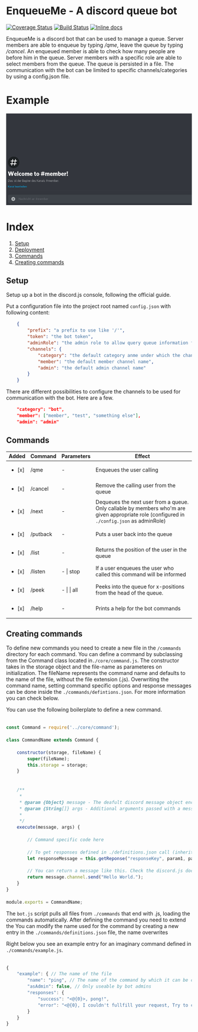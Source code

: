 
# EnqueueMe - A discord queue bot
[![Coverage Status](https://coveralls.io/repos/github/ExLeonem/enqueueMe/badge.svg?branch=master)](https://coveralls.io/github/ExLeonem/enqueueMe?branch=master)
[![Build Status](https://travis-ci.org/ExLeonem/enqueueMe.svg?branch=master)](https://travis-ci.org/ExLeonem/enqueueMe)
[![Inline docs](http://inch-ci.org/github/ExLeonem/enqueueMe.svg?branch=master)](http://inch-ci.org/github/ExLeonem/enqueueMe)



EnqueueMe is a discord bot that can be used to manage a queue. Server members are able to enqueue by typing */qme*, leave the queue by typing */cancel*. An enqueued member is able to check how many people are before him in the queue. Server members with a specific role are able to select members from the queue. The queue is persisted in a file. The communication with the bot can be limited to specific channels/categories by using a config.json file.


# Example

![command showcase](./assets/commandShowcase.gif)


# Index

1. [Setup](#Setup)
2. [Deployment](#Deployment)
3. [Commands](#Commands)
4. [Creating commands](#Creating-commands)



## Setup

Setup up a bot in the discord.js console, following the official guide.


Put a configuration file into the project root named `config.json` with following content:

```json
    {
        "prefix": "a prefix to use like '/'",
        "token": "the bot token",
        "adminRole": "the admin role to allow query queue information from the bot",
        "channels": {
            "category": "the default category anme under which the channels are listed, no category to allow communication on every channel.",
            "member": "the default member channel name",
            "admin": "the default admin channel name"
        }
    }
```

There are different possibilities to configure the channels to be used for communication with the bot. Here are a few.

```json
    "category": "bot",
    "member": ["member", "test", "something else"],
    "admin": "admin"
```

<!-- ## Ideas

- [ ] Adding [string similiary algorithm](https://itnext.io/string-similarity-the-basic-know-your-algorithms-guide-3de3d7346227) for suggestion of commands 
- [ ] Select a response randomly from a number of responses or generate response text via language model.
- [ ] Re-enter limit (Limit the time until a user is able to enqueue again to prevent spam)
- [ ] Additional commands that could be interesting
    - [ ] clear -> empty the complete queue
    - [ ] /config limit <number> -> limit the amount of people that can be queued
- [ ] Fork: Discord bot starter with script to create command stubs?

## TODO
    
- [ ] Check responses if under configured category but not on the right channel, bot seems to return the wrong respnose
- [ ] Ouput error message if config file non-existent
- [ ] use embed message for help
- [ ] Channel names should be case sensitive, category names instead case-insensitive -->


## Commands

Added | Command | Parameters | Effect
| --- | --- |--- | ---
| <ul><li> [x] </ul></li>| /qme | - | Enqueues the user calling
| <ul><li> [x] </ul></li>| /cancel | - | Remove the calling user from the queue
| <ul><li> [x] </ul></li>| /next | - | Dequeues the next user from a queue. Only callable by members who'm are given appropriate role (configured in `./config.json` as adminRole)
| <ul><li> [x] </ul></li> | /putback | - | Puts a user back into the queue
| <ul><li> [x] </ul></li> | /list | -  | Returns the position of the user in the queue
| <ul><li> [x] </ul></li> | /listen | - \| stop | If a user enqueues the user who called this command will be informed
| <ul><li> [x] </ul></li> | /peek | - \| <number> \| all | Peeks into the queue for x-positions from the head of the queue.
| <ul><li> [x] </ul></li> | /help | - | Prints a help for the bot commands



<!-- ### Configuration
You can use the */config* command to configure ...
- the channels which are useable by the bot
- the max queue length

| argurments | description
| ---   | ---
| channel show <member\|admin> |  Shows the currently configured channels for communication with this bot
| channel add <member\|admin> <channelName> <categoryName> | Add a channel over which users can communicate with the bot. The category name is optional.
| channel rm <member\|admin> <channelName> <categoryName> | 
| queue <number> | Set the maximum queue size to the given number. The given number must be > 0
| admin <roleName> | Set a privileged user role which can configure the bot. -->




## Creating commands

To define new commands you need to create a new file in the `/commands` directory for each command. You can define a command by subclassing from the Command class located in`./core/command.js`. The constructor takes in the storage object and the file-name as parameteres on initialization. The fileName represents the command name and defaults to the name of the file, without the file extension (.js). Overwriting the command name, setting command specific options and response messages can be done inside the `./commands/defintions.json`. For more information you can check below.

You can use the following boilerplate to define a new command.


```js

const Command = require('../core/command');

class CommandName extends Command {

    constructor(storage, fileName) {
        super(fileName); 
        this.storage = storage;
    }


    /**
     * 
     * @param {Object} message - The deafult discord message object encapsulating the user request
     * @param {String[]} args - Additional arguments passed with a message call as an array.
     * 
     */
    execute(message, args) {

        // Command specific code here

        // To get responses defined in ./definitions.json call (inherited from ./core/command.js)
        let responseMessage = this.getReponse("responseKey", param1, param2, ...)

        // You can return a message like this. Check the discord.js documentation for more information 'message.reply("")' for private messages 
        return message.channel.send("Hello World."); 
    }
}

module.exports = CommandName;
```

The `bot.js` script pulls all files from `./commands` that end with .js, loading the commands automatically. After defining the command you need to extend the 
You can modify the name used for the command by creating a new entry in the `./commands/definitions.json` file, the name overwrites 


Right below you see an example entry for an imaginary command defined in `./commands/example.js`.
```js

{
    "example": { // The name of the file
        "name": "ping", // The name of the command by which it can be called inside of discord
        "asAdmin": false, // Only useable by bot admins
        "responses": {
            "success": "<@{0}>, pong!",
            "error": "<@{0}, I couldn't fullfill your request, Try to contact <@{1}>."
        }
    }
}

```



<!-- ### Storage

A storage object is passed to the constructor of each command. The API for storage use is defined in `./core/storage.js`.
There are mainly two methods you can use, `set` to set a specific value or `get` to get a value stored under a key.


#### set(key, value)
Set a value for the given key. The key is a string, describing a path for navigating the json objects. Each key segement represents a single key. However the path segments must have at least 2-Segments. The first one is the file in which the data will be stored, the second one is the first key the value will be stored under.

| Parameter | Type | Description | Example
| --- | --- | --- | ---
| key | String | The key under which the value is stored. Key segements separated by dots. | queue.count
| value | * | The value to be stored under given key | 123, "Some String", [1, 2, 34]


#### get(key)
Retrieve a value for the given key if it exists, else return null.

| Parameter | Type | Description | Example
| --- | --- | --- | ---
| Key  | String | The key to get the value from | queue.member  -->
